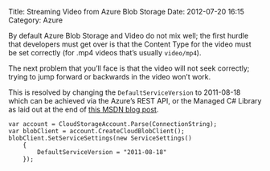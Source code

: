 Title: Streaming Video from Azure Blob Storage
Date: 2012-07-20 16:15
Category: Azure

By default Azure Blob Storage and Video do not mix well; the first hurdle that developers must get over is that the Content Type for the video must be set correctly (for .mp4 videos that’s usually `video/mp4`).

The next problem that you’ll face is that the video will not seek correctly; trying to jump forward or backwards in the video won’t work.

This is resolved by changing the `DefaultServiceVersion` to 2011-08-18 which can be achieved via the Azure’s REST API, or the Managed C# Library as laid out at the end of [this MSDN blog post](http://blogs.msdn.com/b/windowsazurestorage/archive/2011/09/15/windows-azure-blobs-improved-http-headers-for-resume-on-download-and-a-change-in-if-match-conditions.aspx).

```
var account = CloudStorageAccount.Parse(ConnectionString);
var blobClient = account.CreateCloudBlobClient();
blobClient.SetServiceSettings(new ServiceSettings()
    {
        DefaultServiceVersion = "2011-08-18"
    });
```